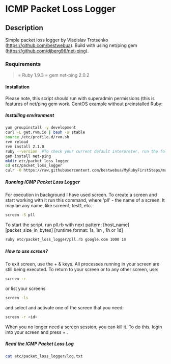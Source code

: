 # ICMP Packet Loss Logger

## Description
Simple packet loss logger by Vladislav Trotsenko (https://github.com/bestwebua).
Build with using net/ping gem (https://github.com/djberg96/net-ping).

### Requirements
>= Ruby 1.9.3
>= gem net-ping 2.0.2

#### Installation
Please note, this script should run with superadmin permissions (this is features of net/ping gem work. CentOS example without preinstalled Ruby:

##### Installing environment
```bash
yum groupinstall -y development
curl -L get.rvm.io | bash -s stable
source /etc/profile.d/rvm.sh
rvm reload
rvm install 2.1.0
ruby --version  #To check your current default interpreter, run the following:
gem install net-ping
mkdir etc/packet_loss_logger
cd etc/packet_loss_logger
culr -O https://raw.githubusercontent.com/bestwebua/MyRubyFirstSteps/master/my/packet_loss_logger/pll.rb
```
##### Running ICMP Packet Loss Logger
For execution in background I have used screen. To create a screen and start working with it run this command, where 'pll' - the name of a screen. It may be any name, like screen1, test1, etc.
```bash
screen -S pll
```
To start the script, run pll.rb with next pattern: [host_name] [packet_size_in_bytes] [runtime format: 1s, 1m , 1h or 1d]
```bash
ruby etc/packet_loss_logger/pll.rb google.com 1000 1m
```
##### How to use screen?
To exit screen, use the <ctrl> + <a> & <d> keys. All processes running in your screen are still being executed. To return to your screen or to any other screen, use:
```bash
screen -r
```
or list your screens
```bash
screen -ls
```
and select and activate one of the screen that you need:
```bash
screen -r <id>
```
When you no longer need a screen session, you can kill it. To do this, login into your screen and press <ctrl> + <d>.
##### Read the ICMP Packet Loss Log
```bash
cat etc/packet_loss_logger/log.txt
```